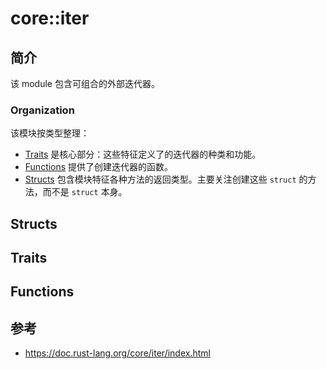 # core::iter

## 简介

该 module 包含可组合的外部迭代器。

### Organization

该模块按类型整理：

- [Traits](#traits) 是核心部分：这些特征定义了的迭代器的种类和功能。
- [Functions](#functions) 提供了创建迭代器的函数。
- [Structs](#structs) 包含模块特征各种方法的返回类型。主要关注创建这些 `struct` 的方法，而不是 `struct` 本身。

## Structs

## Traits

## Functions

## 参考

- https://doc.rust-lang.org/core/iter/index.html